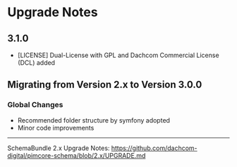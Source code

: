 # Upgrade Notes

## 3.1.0
- [LICENSE] Dual-License with GPL and Dachcom Commercial License (DCL) added

## Migrating from Version 2.x to Version 3.0.0

### Global Changes
- Recommended folder structure by symfony adopted
- Minor code improvements

***

SchemaBundle 2.x Upgrade Notes: https://github.com/dachcom-digital/pimcore-schema/blob/2.x/UPGRADE.md
